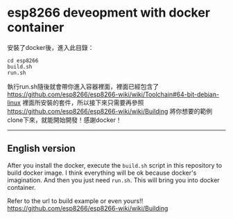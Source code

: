 # esp8266 deveopment with docker container
安裝了docker後，進入此目錄：
```
cd esp8266
build.sh
run.sh
```
執行run.sh隨後就會帶你進入容器裡面，裡面已經包含了
https://github.com/esp8266/esp8266-wiki/wiki/Toolchain#64-bit-debian-linux
裡面所安裝的套件，所以接下來只需要再參照
https://github.com/esp8266/esp8266-wiki/wiki/Building
將你想要的範例clone下來，就能開始開發！感謝docker！

--------------------------
## English version
After you install the docker, execute the `build.sh` script in this repository to build docker image.
I think everything will be ok because docker's imagination.
And then you just need `run.sh`. This will bring you into docker container.

Refer to the url to build example or even yours!!
https://github.com/esp8266/esp8266-wiki/wiki/Building

